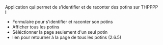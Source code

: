 Application qui permet de s'identifier et de raconter des potins sur THPPPP !
- Formulaire pour s'identifier et raconter son potins
- Afficher tous les potins 
- Séléctionner la page seulement d'un seul potin 
- lien pour retourner à la page de tous les potins (2.6.5)